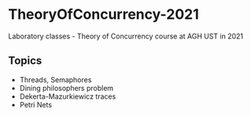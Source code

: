 # TheoryOfConcurrency-2021
Laboratory classes - Theory of Concurrency course at AGH UST in 2021

## Topics
- Threads, Semaphores
- Dining philosophers problem
- Dekerta-Mazurkiewicz traces
- Petri Nets
